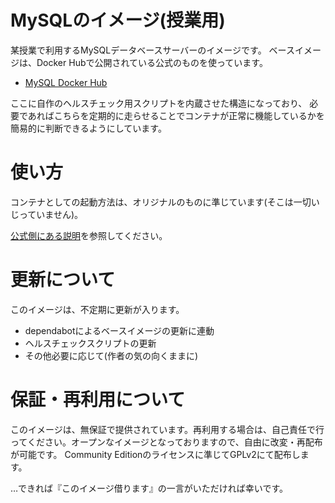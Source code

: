 # MySQLのイメージ(授業用)

某授業で利用するMySQLデータベースサーバーのイメージです。
ベースイメージは、Docker Hubで公開されている公式のものを使っています。

- [MySQL Docker Hub](https://hub.docker.com/_/mysql)

ここに自作のヘルスチェック用スクリプトを内蔵させた構造になっており、
必要であればこちらを定期的に走らせることでコンテナが正常に機能しているかを簡易的に判断できるようにしています。

# 使い方

コンテナとしての起動方法は、オリジナルのものに準じています(そこは一切いじっていません)。

[公式側にある説明](https://arc.net/l/quote/hpmxnrwb)を参照してください。

# 更新について

このイメージは、不定期に更新が入ります。

- dependabotによるベースイメージの更新に連動
- ヘルスチェックスクリプトの更新
- その他必要に応じて(作者の気の向くままに)

# 保証・再利用について

このイメージは、無保証で提供されています。再利用する場合は、自己責任で行ってください。オープンなイメージとなっておりますので、自由に改変・再配布が可能です。
Community Editionのライセンスに準じてGPLv2にて配布します。

…できれば『このイメージ借ります』の一言がいただければ幸いです。


